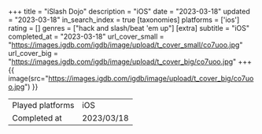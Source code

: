 +++
title = "iSlash Dojo"
description = "iOS"
date = "2023-03-18"
updated = "2023-03-18"
in_search_index = true
[taxonomies]
platforms = ['ios']
rating = []
genres = ["hack and slash/beat 'em up"]
[extra]
subtitle = "iOS"
completed_at = "2023-03-18"
url_cover_small = "https://images.igdb.com/igdb/image/upload/t_cover_small/co7uoo.jpg"
url_cover_big = "https://images.igdb.com/igdb/image/upload/t_cover_big/co7uoo.jpg"
+++
{{ image(src="https://images.igdb.com/igdb/image/upload/t_cover_big/co7uoo.jpg") }}

|              |            |
| ------------ | ---------- |
| Played platforms    | iOS |
| Completed at | 2023/03/18 |



